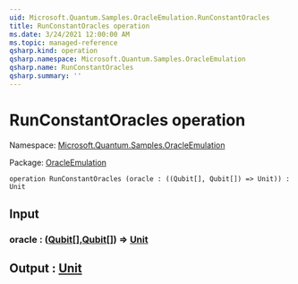 ```yaml
---
uid: Microsoft.Quantum.Samples.OracleEmulation.RunConstantOracles
title: RunConstantOracles operation
ms.date: 3/24/2021 12:00:00 AM
ms.topic: managed-reference
qsharp.kind: operation
qsharp.namespace: Microsoft.Quantum.Samples.OracleEmulation
qsharp.name: RunConstantOracles
qsharp.summary: ''
---
```


# RunConstantOracles operation

Namespace: [Microsoft.Quantum.Samples.OracleEmulation](xref:Microsoft.Quantum.Samples.OracleEmulation)

Package: [OracleEmulation](https://nuget.org/packages/OracleEmulation)




```qsharp
operation RunConstantOracles (oracle : ((Qubit[], Qubit[]) => Unit)) : Unit
```


## Input

### oracle : ([Qubit](xref:microsoft.quantum.lang-ref.qubit)[],[Qubit](xref:microsoft.quantum.lang-ref.qubit)[]) => [Unit](xref:microsoft.quantum.lang-ref.unit) 





## Output : [Unit](xref:microsoft.quantum.lang-ref.unit)

